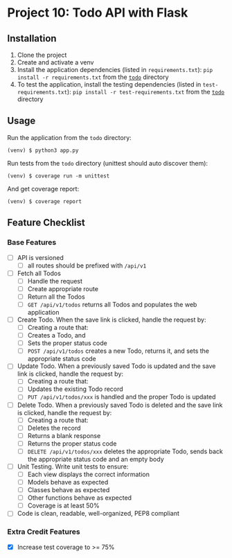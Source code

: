 Project 10: Todo API with Flask
===============================

Installation
------------
1. Clone the project 
2. Create and activate a venv
3. Install the application dependencies (listed in `requirements.txt`): `pip install -r requirements.txt` from 
   the [`todo`](https://github.com/Crossroadsman/treehouse-techdegree-python-project10/tree/master/todo) directory
4. To test the application, install the testing dependencies (listed in `test-requirements.txt`): 
   `pip install -r test-requirements.txt` from the 
   [`todo`](https://github.com/Crossroadsman/treehouse-techdegree-python-project10/tree/master/todo) directory

Usage
-----
Run the application from the `todo` directory:
```console
(venv) $ python3 app.py
```

Run tests from the `todo` directory (unittest should auto discover them):
```console
(venv) $ coverage run -m unittest
```

And get coverage report:
```console
(venv) $ coverage report
```

Feature Checklist
-----------------

### Base Features ###

- [ ] API is versioned
  - [ ] all routes should be prefixed with `/api/v1`
- [ ] Fetch all Todos
  - [ ] Handle the request
  - [ ] Create appropriate route
  - [ ] Return all the Todos
  - [ ] `GET /api/v1/todos` returns all Todos and populates the web application
- [ ] Create Todo. When the save link is clicked, handle the request by:
  - [ ] Creating a route that:
  - [ ] Creates a Todo, and
  - [ ] Sets the proper status code
  - [ ] `POST /api/v1/todos` creates a new Todo, returns it, and sets the appropriate status code
- [ ] Update Todo. When a previously saved Todo is updated and the save link is clicked, handle the request by:
  - [ ] Creating a route that:
  - [ ] Updates the existing Todo record
  - [ ] `PUT /api/v1/todos/xxx` is handled and the proper Todo is updated
- [ ] Delete Todo. When a previously saved Todo is deleted and the save link is clicked, handle the request by:
  - [ ] Creating a route that:
  - [ ] Deletes the record
  - [ ] Returns a blank response
  - [ ] Returns the proper status code
  - [ ] `DELETE /api/v1/todos/xxx` deletes the appropriate Todo, sends back the appropriate status code and an empty body
- [ ] Unit Testing. Write unit tests to ensure:
  - [ ] Each view displays the correct information
  - [ ] Models behave as expected
  - [ ] Classes behave as expected
  - [ ] Other functions behave as expected
  - [ ] Coverage is at least 50%
- [ ] Code is clean, readable, well-organized, PEP8 compliant

### Extra Credit Features ###

- [x] Increase test coverage to >= 75%

